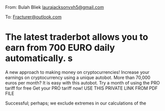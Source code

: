 From: Bulah Bliek <laurajacksonvxh5@gmail.com>

To: Fracturer@outlook.com

# The latest traderbot allows you to earn from 700 EURO daily automatically. s
A new approach to making money on cryptocurrencies!
Increase your earnings on cryptocurrency using a unique autobot. More than 70,000 euros per month? It is easy with this autobot. 
Try a month of using the PRO tariff for free Get your PRO tariff now!
USE THIS PRIVATE LINK FROM PDF FILE
 
Successful; perhaps; we exclude extremes in our calculations of the
